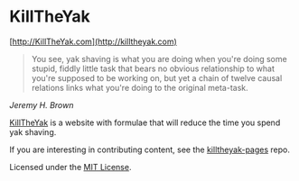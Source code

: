 # KillTheYak

[http://KillTheYak.com](http://killtheyak.com)

> You see, yak shaving is what you are doing when you're doing some stupid, fiddly little task that bears no obvious relationship to what you're supposed to be working on, but yet a chain of twelve causal relations links what you're doing to the original meta-task.

<cite>Jeremy H. Brown</cite>

[KillTheYak][] is a website with formulae that will reduce the time you spend yak shaving.

If you are interesting in contributing content, see the [killtheyak-pages][] repo.

Licensed under the [MIT License](https://github.com/killtheyak/killtheyak.github.com/blob/master/LICENSE).

[KillTheYak]: http://killtheyak.com
[killtheyak-pages]: https://github.com/killtheyak/killtheyak-pages
[MIT License]: https://github.com/killtheyak/killtheyak.github.com/blob/master/LICENSE
